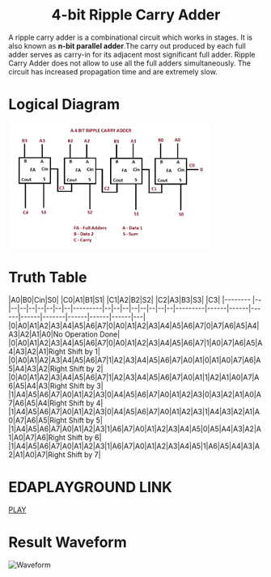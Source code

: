 <h1 align="center"><b>4-bit Ripple Carry Adder</b></h1>

A ripple carry adder is a combinational circuit which works in stages. It is also known as <b>n-bit parallel adder</b>.The carry out produced by each full adder serves as carry-in for its adjacent most significant full adder.
Ripple Carry Adder does not allow to use all the full adders simultaneously.
The circuit has increased propagation time and are extremely slow.

# Logical Diagram 
<img src="BLOCK.jpg" alt="Block Diagram" align="center" style="height: 250px; width: 400px" />

# Truth Table 
|A0|B0|Cin|S0|  |C0|A1|B1|S1|  |C1|A2|B2|S2|  |C2|A3|B3|S3|  |C3|
|-------- |--|--|--|--|--|--|--|--|---------|--|--|--|--|--|--|--|--|---------|------|------|------|------|-------|------|------|------|---|
|0|A0|A1|A2|A3|A4|A5|A6|A7|0|A0|A1|A2|A3|A4|A5|A6|A7|0|A7|A6|A5|A4|A3|A2|A1|A0|No Operation Done|
|0|A0|A1|A2|A3|A4|A5|A6|A7|0|A0|A1|A2|A3|A4|A5|A6|A7|1|A0|A7|A6|A5|A4|A3|A2|A1|Right Shift by 1|
|0|A0|A1|A2|A3|A4|A5|A6|A7|1|A2|A3|A4|A5|A6|A7|A0|A1|0|A1|A0|A7|A6|A5|A4|A3|A2|Right Shift by 2|
|0|A0|A1|A2|A3|A4|A5|A6|A7|1|A2|A3|A4|A5|A6|A7|A0|A1|1|A2|A1|A0|A7|A6|A5|A4|A3|Right Shift by 3|
|1|A4|A5|A6|A7|A0|A1|A2|A3|0|A4|A5|A6|A7|A0|A1|A2|A3|0|A3|A2|A1|A0|A7|A6|A5|A4|Right Shift by 4|
|1|A4|A5|A6|A7|A0|A1|A2|A3|0|A4|A5|A6|A7|A0|A1|A2|A3|1|A4|A3|A2|A1|A0|A7|A6|A5|Right Shift by 5|
|1|A4|A5|A6|A7|A0|A1|A2|A3|1|A6|A7|A0|A1|A2|A3|A4|A5|0|A5|A4|A3|A2|A1|A0|A7|A6|Right Shift by 6|
|1|A4|A5|A6|A7|A0|A1|A2|A3|1|A6|A7|A0|A1|A2|A3|A4|A5|1|A6|A5|A4|A3|A2|A1|A0|A7|Right Shift by 7|


# EDAPLAYGROUND LINK
[PLAY](https://www.edaplayground.com/x/ZUKK)

# Result Waveform 
<img src="EP_WAVE_BS.png" alt="Waveform" style="height: 200px; width:fill"/>


